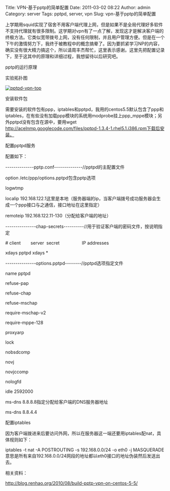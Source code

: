 Title: VPN-基于pptp的简单配置
Date: 2011-03-02 08:22
Author: admin
Category: server
Tags: pptpd, server, vpn
Slug: vpn-基于pptp的简单配置

上学期用squid实现了宿舍不用客户端代理上网，但是如果不是全局代理好多软件不支持代理就有很多限制。这学期对vpn有了一点了解，发现这才是解决客户端的终极方法。它类似宽带拨号上网，没有任何限制，并且用户管理方便。但是在一个下午的激情努力下，我终于被教程中的概念搞晕了。因为要抓紧学习NP的内容，确实没有很大精力搞这个，所以请周丰杰帮忙，这里表示感谢。这里先把配置记录下，至于这其中的原理和详细过程，我想留待以后研究吧。

pptp的运行原理

实验拓扑图

[![pptpd-vpn-top](http://www.xdays.info/wp-content/uploads/2011/03/pptpd-vpn-top.jpg "pptpd-vpn-top")](http://www.xdays.info/wp-content/uploads/2011/03/pptpd-vpn-top.jpg)

安装软件包

需要安装的软件包有ppp，iptables和pptpd，我用的centos5.5默认包含了ppp和iptables，在有些没有加载ppp模块的系统用modprobe挂上ppp\_mppe模块；另外pptpd没有包含在源中，要用wget
http://acelnmp.googlecode.com/files/pptpd-1.3.4-1.rhel5.1.i386.rpm下载后安装。

配置pptpd服务

配置如下：

<div id="_mcePaste">

--------------pptp.conf--------------//pptpd的主配置文件

</div>

<div id="_mcePaste">

option /etc/ppp/options.pptpd包含pptp选项

</div>

<div id="_mcePaste">

logwtmp

</div>

<div id="_mcePaste">

localip
192.168.122.1这里是本地（服务器端的ip，当客户端拨号成功服务器会生成一个ppp接口与之通信，接口地址在这里指定）

</div>

<div id="_mcePaste">

remoteip 192.168.122.11-130（分配给客户端的地址）

</div>

<div>

---------------chap-secrets----------//用于验证客户端的密码文件，按说明指定

</div>

<div id="_mcePaste">

\# client        server  secret                  IP addresses

</div>

<div id="_mcePaste">

xdays pptpd xdays \*

</div>

<div id="_mcePaste">

---------------options.pptpd--------//pptpd选项指定文件

</div>

<div id="_mcePaste">

name pptpd

</div>

<div id="_mcePaste">

refuse-pap

</div>

<div id="_mcePaste">

refuse-chap

</div>

<div id="_mcePaste">

refuse-mschap

</div>

<div id="_mcePaste">

require-mschap-v2

</div>

<div id="_mcePaste">

require-mppe-128

</div>

<div id="_mcePaste">

proxyarp

</div>

<div id="_mcePaste">

lock

</div>

<div id="_mcePaste">

nobsdcomp

</div>

<div id="_mcePaste">

novj

</div>

<div id="_mcePaste">

novjccomp

</div>

<div id="_mcePaste">

nologfd

</div>

<div id="_mcePaste">

idle 2592000

</div>

<div id="_mcePaste">

ms-dns 8.8.8.8指定分配给客户端的DNS服务器地址

</div>

<div id="_mcePaste">

ms-dns 8.8.4.4

</div>

<div>

配置iptables

</div>

<div>

因为客户端拨进来后要访问外网，所以在服务器这一端还要用iptables配nat，具体规则如下：

</div>

<div>

iptables -t nat -A POSTROUTING -s 192.168.0.0/24 -o eth0 -j
MASQUERADE意思是所有来自192.168.0.0/24网段的地址都以eth0接口的地址伪装然后发送出去。

</div>

相关资料：

<http://blog.renhao.org/2010/08/build-pptp-vpn-on-centos-5-5/>

 
